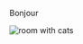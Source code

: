  Bonjour

![room with cats](https://64.media.tumblr.com/f7cd096f108d83c988169096361972fc/tumblr_otjfqziQrH1qze3hdo1_500.gifv "Gif by 1041uuu")
